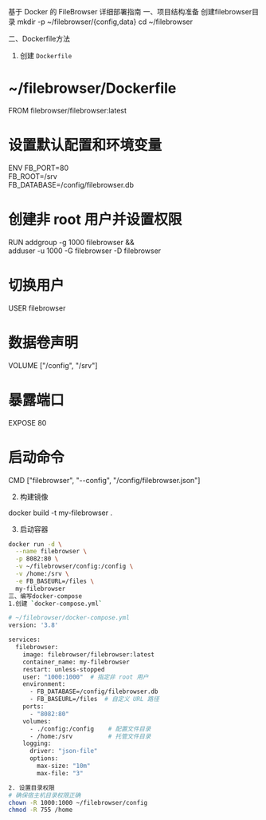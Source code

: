 基于 Docker 的 FileBrowser 详细部署指南
一、项目结构准备
创建filebrowser目录
mkdir -p ~/filebrowser/{config,data}
cd ~/filebrowser

二、Dockerfile方法
1. 创建 `Dockerfile`

# ~/filebrowser/Dockerfile
FROM filebrowser/filebrowser:latest

# 设置默认配置和环境变量
ENV FB_PORT=80 \
    FB_ROOT=/srv \
    FB_DATABASE=/config/filebrowser.db

# 创建非 root 用户并设置权限
RUN addgroup -g 1000 filebrowser && \
    adduser -u 1000 -G filebrowser -D filebrowser

# 切换用户
USER filebrowser

# 数据卷声明
VOLUME ["/config", "/srv"]

# 暴露端口
EXPOSE 80

# 启动命令
CMD ["filebrowser", "--config", "/config/filebrowser.json"]

2. 构建镜像

docker build -t my-filebrowser .

3. 启动容器
```bash
docker run -d \
  --name filebrowser \
  -p 8082:80 \
  -v ~/filebrowser/config:/config \
  -v /home:/srv \
  -e FB_BASEURL=/files \
  my-filebrowser
三、编写docker-compose
1.创建 `docker-compose.yml`

# ~/filebrowser/docker-compose.yml
version: '3.8'

services:
  filebrowser:
    image: filebrowser/filebrowser:latest
    container_name: my-filebrowser
    restart: unless-stopped
    user: "1000:1000"  # 指定非 root 用户
    environment:
      - FB_DATABASE=/config/filebrowser.db
      - FB_BASEURL=/files  # 自定义 URL 路径
    ports:
      - "8082:80"
    volumes:
      - ./config:/config    # 配置文件目录
      - /home:/srv          # 托管文件目录
    logging:
      driver: "json-file"
      options:
        max-size: "10m"
        max-file: "3"

2. 设置目录权限
# 确保宿主机目录权限正确
chown -R 1000:1000 ~/filebrowser/config
chmod -R 755 /home
